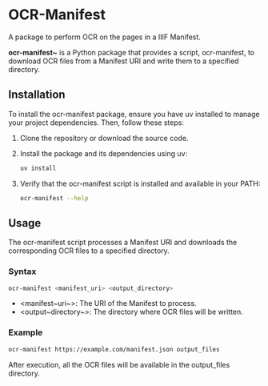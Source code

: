 # OCR-Manifest

A package to perform OCR on the pages in a IIIF Manifest.

**ocr-manifest~** is a Python package that provides a script,
ocr-manifest, to download OCR files from a Manifest URI and write them
to a specified directory.

## Installation

To install the ocr-manifest package, ensure you have uv installed to
manage your project dependencies. Then, follow these steps:

1.  Clone the repository or download the source code.

2.  Install the package and its dependencies using uv:

    ``` bash
    uv install
    ```

3.  Verify that the ocr-manifest script is installed and available in
    your PATH:

    ``` bash
    ocr-manifest --help
    ```

## Usage

The ocr-manifest script processes a Manifest URI and downloads the
corresponding OCR files to a specified directory.

### Syntax

``` bash
ocr-manifest <manifest_uri> <output_directory>
```

-   \<manifest~uri~\>: The URI of the Manifest to process.
-   \<output~directory~\>: The directory where OCR files will be
    written.

### Example

``` bash
ocr-manifest https://example.com/manifest.json output_files
```

After execution, all the OCR files will be available in the
output_files directory.
